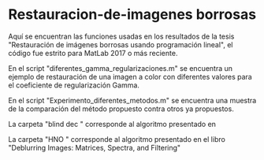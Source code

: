 # Restauracion-de-imagenes borrosas

Aquí se encuentran  las funciones usadas en los resultados de la tesis "Restauración de imágenes borrosas usando programación lineal", el código fue estrito para MatLab 2017 o más reciente.

En el script "diferentes_gamma_regularizaciones.m" se encuentra un ejemplo de restauración de una imagen a color con diferentes valores para el coeficiente de regularización Gamma.

En el script "Experimento_diferentes_metodos.m" se encuentra una muestra de la comparación del método propuesto contra otros ya propuestos.

La carpeta "blind dec " corresponde al algoritmo presentado en 

La carpeta "HNO " corresponde al algoritmo presentado en el libro "Deblurring Images: Matrices, Spectra, and Filtering"
